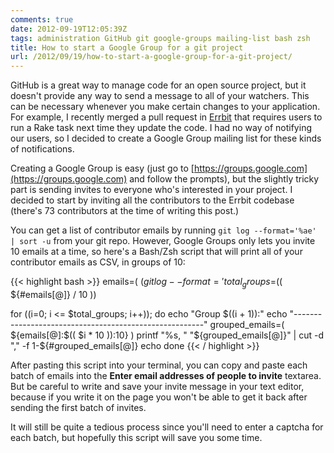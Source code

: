 ```yaml
---
comments: true
date: 2012-09-19T12:05:39Z
tags: administration GitHub git google-groups mailing-list bash zsh
title: How to start a Google Group for a git project
url: /2012/09/19/how-to-start-a-google-group-for-a-git-project/
---
```


GitHub is a great way to manage code for an open source project, but it doesn't
provide any way to send a message to all of
your watchers. This can be necessary whenever you make certain changes to your application.
For example, I recently merged a pull request in [Errbit](https://github.com/errbit/errbit) that requires users to
run a Rake task next time they update the code. I had no way of notifying our users,
so I decided to create a Google Group mailing list for these kinds of notifications.

Creating a Google Group is easy (just go to [https://groups.google.com](https://groups.google.com) and follow the prompts),
but the slightly tricky part is sending invites to everyone who's interested in your project.
I decided to start by inviting all the contributors to the Errbit codebase
(there's 73 contributors at the time of writing this post.)

You can get a list of contributor emails by running `git log --format='%ae' | sort -u` from
your git repo. However, Google Groups only lets you invite 10 emails at a time,
so here's a Bash/Zsh script that will print all of your contributor emails as CSV, in groups of 10:

{{< highlight bash >}}
emails=( $(git log --format='%ae' | sort -u) )
total_groups=$(( ${#emails[@]} / 10 ))

for ((i=0; i <= $total_groups; i++)); do
  echo "Group $((i + 1)):"
  echo "-------------------------------------------------------"
  grouped_emails=( ${emails[@]:$(( $i * 10 )):10} )
  printf "%s, " "${grouped_emails[@]}" | cut -d "," -f 1-${#grouped_emails[@]}
  echo
done
{{< / highlight >}}

After pasting this script into your terminal, you can copy and paste each batch of
emails into the **Enter email addresses of people to invite** textarea.
But be careful to write and save your invite message in your text editor, because if you
write it on the page you won't be able to get it back after sending the first batch of invites.

It will still be quite a tedious process since you'll need to enter a captcha for each batch,
but hopefully this script will save you some time.

